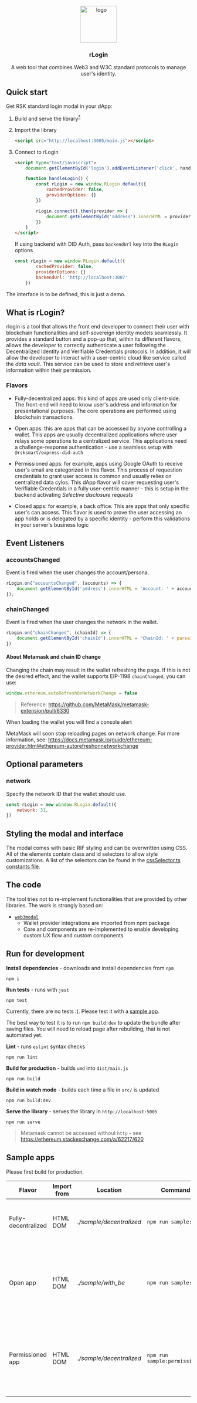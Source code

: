 <p align="middle">
    <img src="https://www.rifos.org/assets/img/logo.svg" alt="logo" height="100" >
</p>
<h3 align="middle">rLogin</h3>
<p align="middle">
    A web tool that combines Web3 and W3C standard protocols to manage user's identity.
</p>

## Quick start

Get RSK standard login modal in your dApp:

1. Build and serve the library<sup><a href="#run-for-development">*</a></sup>
2. Import the library

    ```html
    <script src="http://localhost:3005/main.js"></script>
    ```
2. Connect to rLogin

    ```html
    <script type="text/javascript">
        document.getElementById('login').addEventListener('click', handleLogin);

        function handleLogin() {
            const rLogin = new window.RLogin.default({
                cachedProvider: false,
                providerOptions: {}
            })

            rLogin.connect().then(provider => {
                document.getElementById('address').innerHTML = provider.selectedAddress
            })
        }
    </script>
    ```

    If using backend with DID Auth, pass `backendUrl` key into the `RLogin` options

    ```js
    const rLogin = new window.RLogin.default({
            cachedProvider: false,
            providerOptions: {}
            backendUrl: 'http://localhost:3007'
        })
    ```

The interface is to be defined, this is just a demo.

## What is rLogin?

rlogin is a tool that allows the front end developer to connect their user with blockchain functionalities and self-sovereign identity models seamlessly. It provides a standard button and a pop-up that, within its different flavors, allows the developer to correctly authenticate a user following the Decentralized Identity and Verifiable Credentials protocols. In addition, it will allow the developer to interact with a user-centric cloud like service called the _data vault_. This service can be used to store and retrieve user's information within their permission.

### Flavors

- Fully-decentralized apps: this kind of apps are used only client-side. The front-end will need to know user's address and information for presentational purposes. The core operations are performed using blockchain transactions.

- Open apps: this are apps that can be accessed by anyone controlling a wallet. This apps are usually decentralized applications where user relays some operations to a centralized service. This applications need a challenge-response authentication - use a seamless setup with `@rsksmart/express-did-auth`

- Permissioned apps: for example, apps using Google OAuth to receive user's email are categorized in this flavor. This process of requestion credentials to grant user access is common and usually relies on centralized data cylos. This dApp flavor will cover requesting user's Verifiable Credentials in a fully user-centric manner - this is setup in the backend activating _Selective disclosure requests_

- Closed apps: for example, a back office. This are apps that only specific user's can access. This flavor is used to prove the user accessing an app holds or is delegated by a specific identity - perform this validations in your server's business logic

## Event Listeners

### accountsChanged

Event is fired when the user changes the account/persona.

```js
rLogin.on("accountsChanged", (accounts) => {
    document.getElementById('address').innerHTML = 'Account: ' + accounts[0]
});
```

### chainChanged

Event is fired when the user changes the network in the wallet.

```js
rLogin.on("chainChanged", (chainId) => {
    document.getElementById('chainId').innerHTML = 'ChainId: ' + parseInt(chainId)
})
```

#### About Metamask and chain ID change

Changing the chain may result in the wallet refreshing the page. If this is not the desired effect, and the wallet supports EIP-1198 `chainChanged`, you can use:

```javascript
window.ethereum.autoRefreshOnNetworkChange = false
```

> Reference: https://github.com/MetaMask/metamask-extension/pull/6330

When loading the wallet you will find a console alert

MetaMask will soon stop reloading pages on network change. For more information, see: https://docs.metamask.io/guide/ethereum-provider.html#ethereum-autorefreshonnetworkchange

## Optional parameters

### network

Specify the network ID that the wallet should use.

```js
const rLogin = new window.RLogin.default({
    network: 31,
})
```

## Styling the modal and interface

The modal comes with basic RIF styling and can be overwritten using CSS. All of the elements contain class and id selectors to allow style customizations. A list of the selectors can be found in the [cssSelector.ts constants file](https://github.com/rsksmart/rLogin/tree/master/src/constants/cssSelectors.ts).

## The code

The tool tries not to re-implement functionalities that are provided by other libraries. The work is strongly based on:

- [`web3modal`](https://github.com/web3Modal/web3modal/)
    - Wallet provider integrations are imported from npm package
    - Core and components are re-implemented to enable developing custom UX flow and custom components

## Run for development

**Install dependencies** - downloads and install dependencies from `npm`

```
npm i
```

**Run tests** - runs with `jest`

```
npm test
```

Currently, there are no tests :(. Please test it with a [sample app](#sample-apps).

The best way to test it is to run `npm build:dev` to update the bundle after saving files. You will need to reload page after rebuilding, that is not automated yet.

**Lint** - runs `eslint` syntax checks

```
npm run lint
```

**Build for production** - builds `umd` into `dist/main.js`

```
npm run build
```

**Build in watch mode** - builds each time a file in `src/` is updated

```
npm run build:dev
```

**Serve the library** - serves the library in `http://localhost:5005`

```
npm run serve
```

> Metamask cannot be accessed without `http` - see https://ethereum.stackexchange.com/a/62217/620

## Sample apps

Please first build for production.

| Flavor | Import from | Location | Command |  |
| - | - | - | - | - |
| Fully-decentralized | HTML DOM | _./sample/decentralized_ | `npm run sample:dapp` | Serves the library in _http://localhost:3005_ and a dApp in _http://localhost:3006_. Go to _3006_ with your browser |
| Open app | HTML DOM | _./sample/with_be_ | `npm run sample:open` | Serves the library in _http://localhost:3005_, dApp in _http://localhost:3006_ and back end in _http://localhost:3007_. This mode will not ask for Data Vault access. Go to _3006_ with your browser |
| Permissioned app | HTML DOM | _./sample/decentralized_ | `npm run sample:permissioned` | Serves the library in _http://localhost:3005_, dApp in _http://localhost:3006_ and back end in _http://localhost:3007_. This mode will ask for Data Vault access. Go to _3006_ with your browser |
